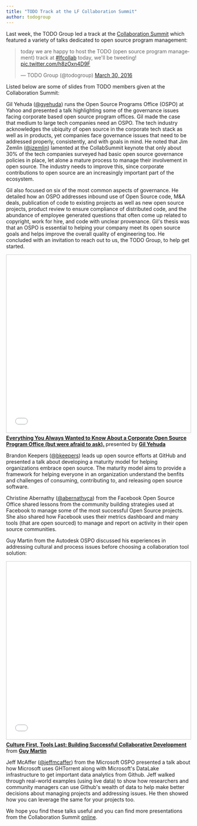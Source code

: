 ```yaml
---
title: "TODO Track at the LF Collaboration Summit"
author: todogroup
---
```


Last week, the TODO Group led a track at the [Collaboration Summit](http://events.linuxfoundation.org/events/collaboration-summit) which featured a variety of talks dedicated to open source program management:

<blockquote class="twitter-tweet" data-lang="en"><p lang="en" dir="ltr">today we are happy to host the TODO (open source program management) track at <a href="https://twitter.com/hashtag/lfcollab?src=hash">#lfcollab</a> today, we&#39;ll be tweeting! <a href="https://t.co/h8zOxn4D9F">pic.twitter.com/h8zOxn4D9F</a></p>&mdash; TODO Group (@todogroup) <a href="https://twitter.com/todogroup/status/715214451830460416">March 30, 2016</a></blockquote>
<script async src="//platform.twitter.com/widgets.js" charset="utf-8"></script>

Listed below are some of slides from TODO members given at the Collaboration Summit:

Gil Yehuda ([@gyehuda](https://twitter.com/gyehuda)) runs the Open Source Programs Office (OSPO) at Yahoo and presented a talk highlighting some of the governance issues facing corporate based open source program offices. Gil made the case that medium to large tech companies need an OSPO. The tech industry acknowledges the ubiquity of open source in the corporate tech stack as well as in products, yet companies face governance issues that need to be addressed properly, consistently, and with goals in mind. He noted that Jim Zemlin ([@jzemlin](https://twitter.com/jzemlin)) lamented at the CollabSummit keynote that only about 30% of the tech companies surveyed had basic open source governance policies in place, let alone a mature process to manage their involvement in open source. The industry needs to improve this, since corporate contributions to open source are an increasingly important part of the ecosystem.

Gil also focused on six of the most common aspects of governance. He detailed how an OSPO addresses inbound use of Open Source code, M&A deals, publication of code to existing projects as well as new open source projects, product review to ensure compliance of distributed code, and the abundance of employee generated questions that often come up related to copyright, work for hire, and code with unclear provenance. Gil's thesis was that an OSPO is essential to helping your company meet its open source goals and helps improve the overall quality of engineering too. He concluded with an invitation to reach out to us, the TODO Group, to help get started.

<iframe src="//www.slideshare.net/slideshow/embed_code/key/vTNvkwIXN4pmr8" width="595" height="485" frameborder="0" marginwidth="0" marginheight="0" scrolling="no" style="border:1px solid #CCC; border-width:1px; margin-bottom:5px; max-width: 100%;" allowfullscreen> </iframe> <div style="margin-bottom:5px"> <strong> <a href="//www.slideshare.net/gyehuda/your-open-source-program-office" title="Your Open Source Program Office" target="_blank">Everything You Always Wanted to Know About a Corporate Open Source Program Office (but were afraid to ask).</a> </strong> presented by <strong><a target="_blank" href="//www.gilyehuda.com">Gil Yehuda</a></strong> </div>

Brandon Keepers ([@bkeepers](https://twitter.com/bkeepers)) leads up open source efforts at GitHub and presented a talk about developing a maturity model for helping organizations embrace open source. The maturity model aims to provide a framework for helping everyone in an organization understand the benfits and challenges of consuming, contributing to, and releasing open source software.

<script async class="speakerdeck-embed" data-id="1de33e2a0e06469eac4b9d211e79f257" data-ratio="1.77777777777778" src="//speakerdeck.com/assets/embed.js"></script>

Christine Abernathy ([@abernathyca](https://twitter.com/abernathyca)) from the Facebook Open Source Office shared lessons from the community building strategies used at Facebook to manage some of the most successful Open Source projects. She also shared how Facebook uses their metrics dashboard and many tools (that are open sourced) to manage and report on activity in their open source communities.

<script async class="speakerdeck-embed" data-id="ae2a397b6ff34cdaa3f405e2bf1cf158" data-ratio="1.77777777777778" src="//speakerdeck.com/assets/embed.js"></script>

Guy Martin from the Autodesk OSPO discussed his experiences in addressing cultural and process issues before choosing a collaboration tool solution:
<iframe src="//www.slideshare.net/slideshow/embed_code/key/p3tfnyJCiv07RO" width="595" height="485" frameborder="0" marginwidth="0" marginheight="0" scrolling="no" style="border:1px solid #CCC; border-width:1px; margin-bottom:5px; max-width: 100%;" allowfullscreen> </iframe> <div style="margin-bottom:5px"> <strong> <a href="//www.slideshare.net/GuyMartin18/culture-first-tools-last-building-successful-collaborative-development" title="Culture First, Tools Last: Building Successful Collaborative Development" target="_blank">Culture First, Tools Last: Building Successful Collaborative Development</a> </strong> from <strong><a href="//www.slideshare.net/GuyMartin18" target="_blank">Guy Martin</a></strong> </div>

Jeff McAffer ([@jeffmcaffer](https://twitter.com/jeffmcaffer)) from the Microsoft OSPO presented a talk about how Microsoft uses GHTorrent along with Microsoft's DataLake infrastructure to get important data analytics from Github. Jeff walked through real-world examples (using live data) to show how researchers and community managers can use Github's wealth of data to help make better decisions about managing projects and addressing issues. He then showed how you can leverage the same for your projects too.

<script async class="speakerdeck-embed" data-id="13223d34675149f1ae4bf4dc0d4a95f2" data-ratio="1.77777777777778" src="//speakerdeck.com/assets/embed.js"></script>

We hope you find these talks useful and you can find more presentations from the Collaboration Summit [online](http://events.linuxfoundation.org/events/collaboration-summit/program/slides).
